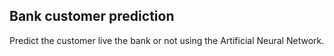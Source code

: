 ## Bank customer prediction
Predict the customer live the bank or not using the Artificial Neural Network.

